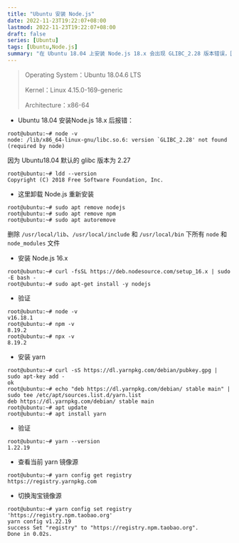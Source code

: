 ```yaml
---
title: "Ubuntu 安装 Node.js"
date: 2022-11-23T19:22:07+08:00
lastmod: 2022-11-23T19:22:07+08:00
draft: false
series: [Ubuntu]
tags: [Ubuntu,Node.js]
summary: "在 Ubuntu 18.04 上安装 Node.js 18.x 会出现 GLIBC_2.28 版本错误，因此需要卸载 Node.js 并删除相关文件，然后安装 Node.js 16.x 和 yarn。安装完成后，可以验证版本并切换到淘宝镜像源。"
---
```

> Operating System：Ubuntu 18.04.6 LTS
>
> Kernel：Linux 4.15.0-169-generic
>
> Architecture：x86-64

- Ubuntu 18.04 安装Node.js 18.x 后报错：

```shell
root@ubuntu:~# node -v
node: /lib/x86_64-linux-gnu/libc.so.6: version `GLIBC_2.28' not found (required by node)
```

因为 Ubuntu18.04 默认的 glibc 版本为 2.27

```shell
root@ubuntu:~# ldd --version
Copyright (C) 2018 Free Software Foundation, Inc.
```

- 这里卸载 Node.js 重新安装

```shell
root@ubuntu:~# sudo apt remove nodejs
root@ubuntu:~# sudo apt remove npm
root@ubuntu:~# sudo apt autoremove
```

删除 `/usr/local/lib`、`/usr/local/include` 和 `/usr/local/bin` 下所有 `node` 和 `node_modules` 文件

- 安装 Node.js 16.x

```shell
root@ubuntu:~# curl -fsSL https://deb.nodesource.com/setup_16.x | sudo -E bash -
root@ubuntu:~# sudo apt-get install -y nodejs
```

- 验证

```shell
root@ubuntu:~# node -v
v16.18.1
root@ubuntu:~# npm -v
8.19.2
root@ubuntu:~# npx -v
8.19.2
```

- 安装 yarn

```shell
root@ubuntu:~# curl -sS https://dl.yarnpkg.com/debian/pubkey.gpg | sudo apt-key add -
ok
root@ubuntu:~# echo "deb https://dl.yarnpkg.com/debian/ stable main" | sudo tee /etc/apt/sources.list.d/yarn.list
deb https://dl.yarnpkg.com/debian/ stable main
root@ubuntu:~# apt update
root@ubuntu:~# apt install yarn
```

- 验证

```shell
root@ubuntu:~# yarn --version
1.22.19
```

- 查看当前 yarn 镜像源

```shell
root@ubuntu:~# yarn config get registry
https://registry.yarnpkg.com
```

- 切换淘宝镜像源

```shell
root@ubuntu:~# yarn config set registry 'https://registry.npm.taobao.org'
yarn config v1.22.19
success Set "registry" to "https://registry.npm.taobao.org".
Done in 0.02s.
```